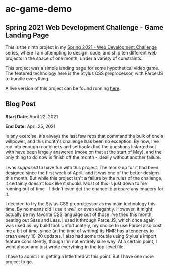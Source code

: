 # ac-game-demo 

## Spring 2021 Web Development Challenge - Game Landing Page

This is the ninth project in my [Spring 2021 - Web Development Challenge](https://10in30.alexander-morse.com/) series, where I am attempting to design, code, and ship ten different web projects in the space of one month, under a variety of constraints.

This project was a simple landing page for some hypothetical video game. The featured technology here is the Stylus CSS preprocessor, with ParcelJS to bundle everything.

A live version of this project can be found running [here](https://arm-ac-game-landing.surge.sh/).

## Blog Post

**Start Date**: April 22, 2021

**End Date**: April 25, 2021

In any exercise, it's always the last few reps that command the bulk of one's willpower, and this month's challenge has been no exception. By now, I've run into enough roadblocks and setbacks that the questions I started out with have been largely answered (more on that at the start of May), and the only thing to do now is finish off the month - ideally without another failure.

I was *supposed* to have fun with this project. The mock-up for it had been designed since the first week of April, and it was one of the better designs this month. But while this project isn't a failure by the rules of the challenge, it certainly doesn't look like it should. Most of this is just down to me running out of time - I didn't even get the chance to prepare any imagery for it.

I decided to try the Stylus CSS preprocessor as my main technology this time. By no means did I use it *well*, or even elegantly. However, it might actually be my favorite CSS language out of those I've tried this month, beating out Sass and Less. I used it through ParcelJS, which once again was used as my build tool. Unfortunately, my choice to use Parcel also cost me a bit of time, since (at the time of writing) its HMR has a tendency to crash every 10-20 updates. I also had some trouble using Stylus's import feature consistently, though I'm not entirely sure why. At a certain point, I went ahead and just wrote everything in the top-level file.

I have to admit: I'm getting a little tired at this point. But I have one more project to go.